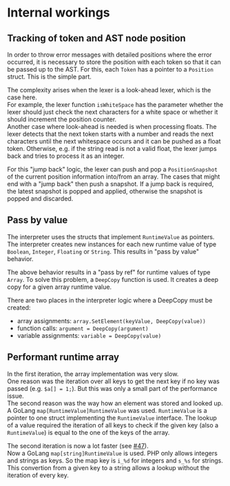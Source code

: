 # Internal workings

## Tracking of token and AST node position
In order to throw error messages with detailed positions where the error occurred, it is necessary to store the position with each token so that it can be passed up to the AST.
For this, each `Token` has a pointer to a `Position` struct.
This is the simple part.

The complexity arises when the lexer is a look-ahead lexer, which is the case here.  
For example, the lexer function `isWhiteSpace` has the parameter whether the lexer should just check the next characters for a white space or whether it should increment the position counter.  
Another case where look-ahead is needed is when processing floats. The lexer detects that the next token starts with a number and reads the next characters until the next whitespace occurs and it can be pushed as a float token. Otherwise, e.g. if the string read is not a valid float, the lexer jumps back and tries to process it as an integer.

For this "jump back" logic, the lexer can push and pop a `PositionSnapshot` of the current position information into/from an array.
The cases that might end with a "jump back" then push a snapshot. If a jump back is required, the latest snapshot is popped and applied, otherwise the snapshot is popped and discarded.

## Pass by value
The interpreter uses the structs that implement `RuntimeValue` as pointers.
The interpreter creates new instances for each new runtime value of type `Boolean`, `Integer`, `Floating` or `String`.
This results in "pass by value" behavior.

The above behavior results in a "pass by ref" for runtime values of type `Array`.
To solve this problem, a `DeepCopy` function is used.
It creates a deep copy for a given array runtime value.

There are two places in the interpreter logic where a DeepCopy must be created:
- array assignments: `array.SetElement(keyValue, DeepCopy(value))`
- function calls: `argument = DeepCopy(argument)`
- variable assignments: `variable = DeepCopy(value)`

## Performant runtime array
In the first iteration, the array implementation was very slow.  
One reason was the iteration over all keys to get the next key if no key was passed (e.g. `$a[] = 1;`).
But this was only a small part of the performance issue.  
The second reason was the way how an element was stored and looked up.
A GoLang `map[RuntimeValue]RuntimeValue` was used.
`RuntimeValue` is a pointer to one struct implementing the `RuntimeValue` interface.
The lookup of a value required the iteration of all keys to check if the given key (also a `RuntimeValue`) is equal to the one of the keys of the array.

The second iteration is now a lot faster (see [#47](https://github.com/MasterZydra/QIQ/issues/47)).  
Now a GoLang `map[string]RuntimeValue` is used.
PHP only allows integers and strings as keys.
So the map key is `i_%d` for integers and `s_%s` for strings.
This convertion from a given key to a string allows a lookup without the iteration of every key.